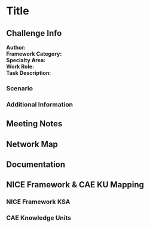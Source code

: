 # Title

## Challenge Info
**Author:** <br>
**Framework Category:** <br>
**Specialty Area:** <br>
**Work Role:** <br>
**Task Description:** 

### Scenario


### Additional Information


## Meeting Notes


## Network Map


## Documentation


## NICE Framework & CAE KU Mapping

### NICE Framework KSA

### CAE Knowledge Units
